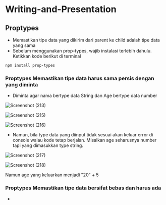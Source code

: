 # Writing-and-Presentation

## **Proptypes**
- Memastikan tipe data yang dikirim dari parent ke child adalah tipe data yang sama
- Sebelum menggunakan prop-types, wajib instalasi terlebih dahulu. Ketikkan kode berikut di terminal
```html
npm install prop-types
```

### **Proptypes Memastikan tipe data harus sama persis dengan yang diminta**
- Diminta agar nama bertype data String dan Age bertype data number

![Screenshot (213)](https://user-images.githubusercontent.com/85721113/199537415-e4ce3243-f7c9-456b-8e44-2392b34604ca.png)

![Screenshot (215)](https://user-images.githubusercontent.com/85721113/199537731-8b020e6a-6509-4033-98f3-de472bb34de1.png)

![Screenshot (216)](https://user-images.githubusercontent.com/85721113/199538055-be7e18bb-a917-4a3c-861b-39fe5c760dc0.png)

- Namun, bila type data yang diinput tidak sesuai akan keluar error di console walau kode tetap berjalan. Misalkan age seharusnya number tapi yang dimasukkan type string.

![Screenshot (217)](https://user-images.githubusercontent.com/85721113/199538482-64eb0960-7570-4d38-ba13-8084a4d054d8.png)

![Screenshot (218)](https://user-images.githubusercontent.com/85721113/199538817-7702208f-b3ac-459c-ac8d-fc223f9ec931.png)

Namun age yang keluarkan menjadi "20" + 5

### **Proptypes Memastikan tipe data bersifat bebas dan harus ada**
- 



